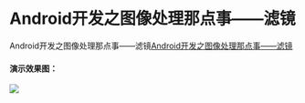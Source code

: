 # Android开发之图像处理那点事——滤镜

Android开发之图像处理那点事——滤镜[Android开发之图像处理那点事——滤镜](https://www.jianshu.com/p/0a291bdf72c2)

#### 演示效果图：
 ![](https://github.com/Lichenwei-Dev/BeautyImageDemo/blob/master/screenshot/BeautyImage.png)


 

